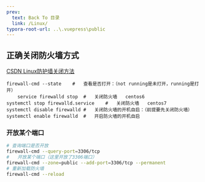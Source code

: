 ```yaml
---
prev:
  text: Back To 目录
  link: /Linux/
typora-root-url: ..\.vuepress\public
---
```






## 正确关闭防火墙方式

[CSDN Linux防护墙关闭方法](https://blog.csdn.net/qq_39497015/article/details/81905620)

```shell
firewall-cmd --state	#	查看是否打开：（not running是未打开，running是打开）
    service firewalld stop	#	关闭防火墙	centos6
systemctl stop firewalld.service	#	关闭防火墙	centos7
systemctl disable firewalld	#	关闭防火墙的开机自启：（前提要先关闭防火墙）
systemctl enable firewalld	#	开启防火墙的开机自启
```



### 开放某个端口

```sh
# 查询端口是否开放
firewall-cmd --query-port=3306/tcp
#	开放某个端口（这里开放了3306端口）
firewall-cmd --zone=public --add-port=3306/tcp --permanent
# 重新加载防火墙
firewall-cmd --reload
```





